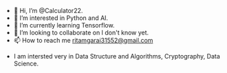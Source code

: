- 👋 Hi, I’m @Calculator22.
- 👀 I’m interested in Python and AI.
- 🌱 I’m currently learning Tensorflow.
- 💞️ I’m looking to collaborate on I don't know yet.
- 📫 How to reach me ritamgarai31552@gmail.com

<!---
Calculator22/Calculator22 is a ✨ special ✨ repository because its `README.md` (this file) appears on your GitHub profile.
You can click the Preview link to take a look at your changes.
--->
- I am intersted very in Data Structure and Algorithms, Cryptography, Data Science.
